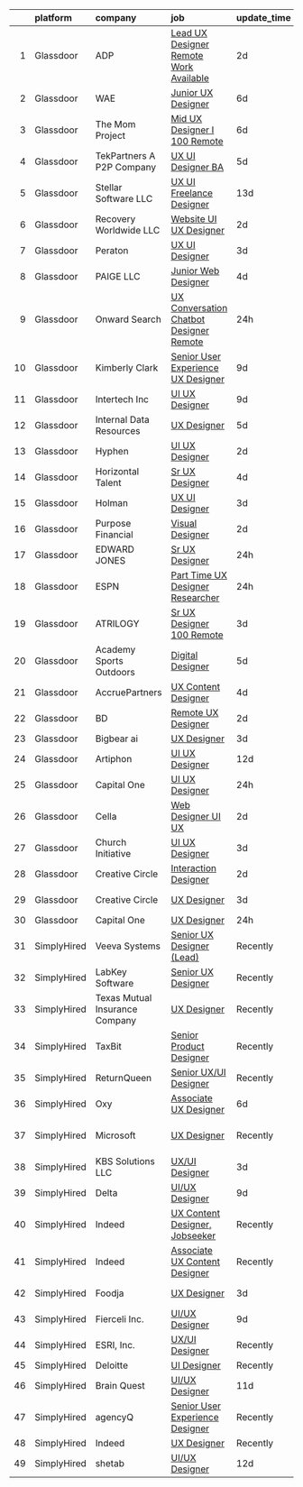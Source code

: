 

|    | platform    | company                        | job                                                                                                                                                                                                                                                                                                                                                                                                                                                                                                                                                                                                                                                                                                                                                                                                                                                                                                                                                                                                                                                                                                                                                                                                                                                                                                                                                                                                                                                                                                                                                    | update_time   | location                  |
|---:|:------------|:-------------------------------|:-------------------------------------------------------------------------------------------------------------------------------------------------------------------------------------------------------------------------------------------------------------------------------------------------------------------------------------------------------------------------------------------------------------------------------------------------------------------------------------------------------------------------------------------------------------------------------------------------------------------------------------------------------------------------------------------------------------------------------------------------------------------------------------------------------------------------------------------------------------------------------------------------------------------------------------------------------------------------------------------------------------------------------------------------------------------------------------------------------------------------------------------------------------------------------------------------------------------------------------------------------------------------------------------------------------------------------------------------------------------------------------------------------------------------------------------------------------------------------------------------------------------------------------------------------|:--------------|:--------------------------|
|  1 | Glassdoor   | ADP                            | [Lead UX Designer  Remote Work Available ](https://www.glassdoor.com/partner/jobListing.htm?pos=122&ao=1110586&s=58&guid=00000181c801c53584e3aecc557ba73e&src=GD_JOB_AD&t=SR&vt=w&cs=1_22776db8&cb=1656917968626&jobListingId=1007977150441&cpc=AC285F3A3ECA6BB0&jrtk=3-0-1g7403hc1h7j8801-1g7403hchjc8h800-e4a6d38623ce7969--6NYlbfkN0BdBocYeX87Z3tbYO-a3tIUonBsExDdYt9uQcyNDOozXnkVd5hTI060EaJCppxSmEMwCeCVYuJoIp3CClPkvHV6NwxmPKymToXCqAibWYkpaNxgZ5HO3oa3dRzJ2IqFdyaPKt3kW5n0v2u86gsB2CbhZEC3QK1jSpKxHEECTD4LBiajwWbK_E3_bXw8umWvoENT_ssUwSHO8MtfQIVIFqbr_v384aRm7shbrnXvFlzYslEH1wrZJy6B7jAS47aLtez9SC1aESHRBM9aL7B6IQ-wgWfB8Jm_x0EngZGH6ZfaeBQ7lIgMov3oxptn6p6vDubuW6Vm77tqPUE4c1pHLRbXomXZiw1ugYAA91Ud2crF9pEclHsf1UPSqXCgQZNj1xVlGbxtBpZlC_Y20IQYt6HHO64Nkfs6-SiG97BkgawIsL3LK3AseJgj79RUKm8sxdYqprG1GJvFH0jfgRa-X9jCtpV-t2NuyNFVImidJmXEkzd651GWe5Fe2mtSUCm3RMFTaSd0NFtz2pu6ja9BHMMbHM3_KxJCFgm01ejXzGrO5w%3D%3D)                                                                                                                                                                                                                                                                                                                                                                                                                                                                                                                                                                                                                             | 2d            | Roseland, NJ              |
|  2 | Glassdoor   | WAE                            | [Junior UX Designer](https://www.glassdoor.com/partner/jobListing.htm?pos=109&ao=1110586&s=58&guid=00000181c801c53584e3aecc557ba73e&src=GD_JOB_AD&t=SR&vt=w&ea=1&cs=1_542bd109&cb=1656917968625&jobListingId=1007965660797&cpc=61B26E8FEFFA679F&jrtk=3-0-1g7403hc1h7j8801-1g7403hchjc8h800-a0faa841b9636158--6NYlbfkN0Bl9QJxqCZcWcAyXa034HOvbvet4oZucNDN581_ynRfl1w4Z2vSbYLN9J-8UY_LNbis_ahnIvu3LZzg0dHQhvYpikYSaQmSrDh-pRVEZq7olgA9Rdo3oFZ62Wo1_fs6FNnPGqQlfdhvIui1AJpL0-nPVHspIEnfXKUYk_X-lSPOg3qRd2wKNQsugmfAcHK8zbIhpINYZcJ9y1EZGGgL1MGZM7KmZdMVSkweC9MdQFKqGcXF9izf_rR8helE9jrbBi3QZRkM4Le4tiYRdfLq_9d9TCpFuOP2GnDDsdCWJAYnokAgXFYub8B52Ak7KSEbfhWdYPSn8-kgAcSD9RkEe2mL3pcpDJMFNR0hTHyt_sdxD0BY1iSSSxiZwjLltzXDl6lWX9vkD5djHLYsuIWoZjBD6c-Psv1soR8s3ScG1NroQDlGwbq0tJgUY9A2LxDK1ItEBfJYjRsKYx49jRKVpGabb-C2tMXKH26NAgJJ5gZR9CJde3nvVnNfCiWtw9h0ejs%3D)                                                                                                                                                                                                                                                                                                                                                                                                                                                                                                                                                                                                                                                                                            | 6d            | Rochester, NY             |
|  3 | Glassdoor   | The Mom Project                | [Mid UX Designer I  100  Remote ](https://www.glassdoor.com/partner/jobListing.htm?pos=119&ao=1110586&s=58&guid=00000181c801c53584e3aecc557ba73e&src=GD_JOB_AD&t=SR&vt=w&cs=1_10609a44&cb=1656917968626&jobListingId=1007966616343&cpc=F17331D9BECC482A&jrtk=3-0-1g7403hc1h7j8801-1g7403hchjc8h800-705a7655c5bfc224--6NYlbfkN0BDp_epf89aHDQhKpPegNJQ_ldQpEFZQsM9OcONMGxWx6pU56EKHF58QjVdAUvn2gXQbO3Bbblrv-U2URFNqEsYwk0Ciu3IXRZbB3U3ErbEFmg1Xird6gX9WCc7dXSW57vvYjKaAuC3_tBfjpRx8-6D6XhrgDbxcjOI6lrCtXbh8tIYBC-WrcIdVezIu-h9-Rn_BUOFuTwhSX6A17RCY0hDBTtdLbGedFTrBDu9w0R5nbDzeQDOL_qXyPGnvhEM5_LlhPAp_2StAFRM6A3gE0hkh9vJ_y1Y0R_4YQfCghgSY4rqAgB7w4IbSafMTBlXinaosgmZ6Nb1LfZ8YGIQnMM-A6pZi0lo-VlNnHT8dKqOyqJu9EKo6kjE90y7VuGrABsKFQnCuBlxZijYGrLbfyLnHU3RLN2dAJQVqV9Pgp4PPa6yd81vncmr9vW5KLGSM4C7rklKWiXj52lFC8KAEfuGPF9av0Nbdzpng0BKmNuVgUE3RWVAwBgqHd5ziwqFkHV0JqqnudNuwDKjRLwouV15OMvN5-umPOXft-0vJlPvIEvZXR_RJg3IttnQ8EfaOcQ%3D)                                                                                                                                                                                                                                                                                                                                                                                                                                                                                                                                                                                                                    | 6d            | Remote                    |
|  4 | Glassdoor   | TekPartners  A P2P Company     | [UX UI Designer   BA](https://www.glassdoor.com/partner/jobListing.htm?pos=112&ao=1110586&s=58&guid=00000181c801c53584e3aecc557ba73e&src=GD_JOB_AD&t=SR&vt=w&cs=1_d77c6844&cb=1656917968625&jobListingId=1007969782438&cpc=6A22310A23505C64&jrtk=3-0-1g7403hc1h7j8801-1g7403hchjc8h800-3c73c52c3c9d1282--6NYlbfkN0CHpOIvs3qZo8sagDiUAvu-_P6y0GixwKP-GGMf9GPFgSJVyD2MhSflgp2YKPjroEFJharFx8uLVFB6FoNwNTiC56gg-CLzh7V7-xSgojA3RqQ1CdeCQqEFFO7kWNppGryEwSOjrvYYRxq-WW_cxrMJy42NSXJL2ZCkvjUDKcbrMiEdmPZa5GJzK4dsha9sBBQbQ590443VxEE3okW6ox25w295SGzN6D1RZPgVcNsUcZnHrU7X7qoTbPtn2y9ZcjKJctZzCHkJ_mlFW3HyLhdRpZjKldB2JHaByu72vMRiMhlcBgH7q3QFGz1XJBQsO4M39OuDuktebeVTDX5yMXDvp1_bRncpUUkvcuaDld97T1-Zk08MoeWa1k6VD0YSRYc5nTIZ76gZK36Lk_YHcj9eguU0pjTxr9w2S_IVrJCc0dRuliFq6GfmBAaiJMLgSRsz4w6KTdOnRtG0fmrHS-JSg7xbW5Y7lV17LKgQfFrxPPhHUdMdt_J5TMGql8-5jBly-EWfVIC7NouUatxh_8dNN-nkK8Qki30ftmawwHCcP-A_h8XYSazte9Mh3RtF_OSiCM3SnGJst4j5PLgwFhKGMjDigvRo8as23YOWu6I3d6lLFgq8sXZzTFit0W1RExjovnfE0QdKmmVgjfdwQdLlYxW-EgL2fWjGIhRksT7GyOpIJu6z2UFuLCFQ6YG2qnBr5_uT09BYcSYneK0iRfyWAf3zDSAE_M9mwfImDG0obcpzCjoANZZ0k6cQ6TPZGcAT-uPHgtHyzUsnm5woK6rf839HUgp1Jictd7CKMSA4Vjy3NxWnPOmbxGoaP2RlzqFA6GOUzpJeXx3t1BtT54zK4StJdQqQY9EelX96QsUTNg%3D%3D)                                                                                                                                                                                                                                                                                                                  | 5d            | Remote                    |
|  5 | Glassdoor   | Stellar Software  LLC          | [UX UI Freelance Designer](https://www.glassdoor.com/partner/jobListing.htm?pos=121&ao=1110586&s=58&guid=00000181c801c53584e3aecc557ba73e&src=GD_JOB_AD&t=SR&vt=w&ea=1&cs=1_1e8451ba&cb=1656917968626&jobListingId=1007952576276&cpc=0FE1F5EA2BC84A01&jrtk=3-0-1g7403hc1h7j8801-1g7403hchjc8h800-0eefe25d2b1f7dc5--6NYlbfkN0Ag7T5ST3ToIM5SK6lOY2rFzHbgRvuI6EMUSvvS0odH9JpLNm8vkQ1TWpcn0o2QYP59qNT-uG9FWbkUtyMUZIbg_ZSbtBg-7w-AYJoZxzgKyq3Wps8C_W0e-NpDbyTs-trGtysh5Oy1bP51tfzFZQJIiNKepKy_D0xAp1bcWkSJm--6NxN_349w9-uFQSz73k6JUUpjy5w-MkStrpBU9CBOdXsjxwYbrQ3SXYnHowurvIlb21pb_aepjtSEOSp0I-b_UKaM_TziVO1GrteyWdD-cP7y5bbA_U2gDRfzRAUw05ZWIVe9osAXclTOqwFQgPx07jTlZZ0jN63bNX0tuEZiRtNcg5nyiO7AiALmJ7_z_SW6ny3U4s8xiQn4Hp1Vlw7EJLIwN78ekbCTKS4MxYsbUutgUIeZqja8Y-Ml_SJaS5FuutKVp6y_wF0R3O2JtO5BlyDEnGcj4-MsVUfOgOH8)                                                                                                                                                                                                                                                                                                                                                                                                                                                                                                                                                                                                                                                                                                                                    | 13d           | Remote                    |
|  6 | Glassdoor   | Recovery Worldwide LLC         | [Website UI UX Designer](https://www.glassdoor.com/partner/jobListing.htm?pos=104&ao=1110586&s=58&guid=00000181c801c53584e3aecc557ba73e&src=GD_JOB_AD&t=SR&vt=w&ea=1&cs=1_d57c4c42&cb=1656917968624&jobListingId=1007977029575&cpc=5B877AD962FD223B&jrtk=3-0-1g7403hc1h7j8801-1g7403hchjc8h800-fc017343df2b282b--6NYlbfkN0BDkNuU8b5rlCxw4SRitkilEkBrYaZkLJqE-OhKI3UllmT1ZIDDRjGyjfF4AzI-gL-urtQgxbp3mBsSJkxugTZF5K3ijD9fUYOaC3-jUIx6iMbsCugW1lpqUiK0YzV56eIuwZ0yP_9wkT1mFxUH6a1trmVugUsLJyR0I2Op_TijuUTaZkuV8lhPMIn4vUqemFYNdCzmQk6P-YFVLoFR3uFEKdzUWDyNyVMcPQDMCmJp-I9kj4IcrrtA6BZ5p_dC55if51Jkw5QfOK-Xzk2r0LTzbc4LIlpoaGmWXc08ZWPUG1u2-j-NzoEM-7w6T3aoia9_9uF3q7QsYlNRLd6w8L7Yw3q1e8J6Fiz4IUgS5ByeXJwQKgu7o3xnioCjBsl-VPcoMzBMasX9ErbPRFto30OJTEK3_e47OtnhcvWxV5M0O6kX5SXS4uDp_4_Yo5e3raoFpBGmO7wDVM15YmnKz5vTZbwi7aoDz3iHAHouBa2uA52TPJf4OG6EJ_I87KSIBqoZ3tF_JDFZ1w%3D%3D)                                                                                                                                                                                                                                                                                                                                                                                                                                                                                                                                                                                                                                                                          | 2d            | Orlando, FL               |
|  7 | Glassdoor   | Peraton                        | [UX UI Designer](https://www.glassdoor.com/partner/jobListing.htm?pos=116&ao=1110586&s=58&guid=00000181c801c53584e3aecc557ba73e&src=GD_JOB_AD&t=SR&vt=w&cs=1_7eb91049&cb=1656917968626&jobListingId=1007972907235&cpc=4F748F1840550ABC&jrtk=3-0-1g7403hc1h7j8801-1g7403hchjc8h800-39aa38eb394920b5--6NYlbfkN0Cx7R8OmodZU4Ze4hnUhR0Myw3_voyDLMHXumN7ynSuTrXceT3foN28OOGtcbbQ_769jwmsHytpP1w9Tq4oilJYriM-WXnDJ5HpeayedRYzOCMupGTJC4SSoDVkaUXXerrznXTajO_xCJM1d3TDg8I1CVpKgkPZp2zhTHRfeFKtl0ySJlZ8zayFCQgIlWfTMQbJ7Sus_Tpq_G9TmC3yP0VyXossLnr7Jz2FzzAIvDg0vD1gugF4DspaKpryHuqiRxHBRCb1IwviFzUWbOu2KBcryxz7N2KZkH74lnmYt8L0GGLYdPz0Xn5L6EvYQKOmtQ2MgVhEEeUknIEP9CTAK5cF8_kIuiWh57M-0CC8ilbH7SuRFp3RFiSFnbfD_-ILz6fAHNMnwAJb11DsxHX-k3Vuvlaj9EsIuasBa5_TL9j6EevJMX-YduMIdz-oN7mAq_l8kgJ6M7xcBEdRqzX_g60Jw-YvAtbLa19dUj0rUfuR_tYHY3L7bbqKplmoJfR6NLiZauYYRdWK_fFujvpUtndjzyFhd6F2eto9eaG_R2rA9uG-TX6-RQSAJyj3ZbZJ1OsaltcfdEqCWNeDcpt_kY6SVt77a-3ReCzB9NY-8Jkv-hIh24mfb_hp2GcV-X18_4D2Zz6r6dIQqfT5CMiEXimBNBjcRHS3DX2TipT4Vp8DwNmZC4wBXnH4h1LVGYO05-op15UA8RT1YWZ7pUfxtzDkkH0i9eOv156cLfV17fuyhcdxojR1l0pNAe6aKsLRrThIi1AWlI0n9CY-dcCy7HLN9CUXbwX74ampSZXx46-kJ5ydGdw_0LwlTAGc0-DgS1HM94chqQtTDfD_arPr6rh-R5UwHoHmydlN6hblRIOrFXO1rNJU4zIS1yXHpXdih5QuuIhTeNo9meM42cKoOyPO8D7_rfwFFvl1D4BBTkZt6DpvSpkqv2i06cY_iL9PRywpz1K0bFnUdQtoQY9aucb8DWH2HLzuqMHEFf7ElQvAKfrkqB3C0cwkzuW3DDJhoGAOK7N7jLRgm-aJnzH5c9vn4eN91qulTMflmgRHZZyrw68vxV06hd5rpymDTP_WvmyVFyy5GoHUm16FxhJxekF7)                                                                                   | 3d            | Herndon, VA               |
|  8 | Glassdoor   | PAIGE LLC                      | [Junior Web Designer](https://www.glassdoor.com/partner/jobListing.htm?pos=130&ao=1110586&s=58&guid=00000181c801c53584e3aecc557ba73e&src=GD_JOB_AD&t=SR&vt=w&ea=1&cs=1_f43d830d&cb=1656917968627&jobListingId=1007971053882&cpc=C4A69CCDBB3B9599&jrtk=3-0-1g7403hc1h7j8801-1g7403hchjc8h800-73b2aa60a689d6f6--6NYlbfkN0Bcjj528Dy1LW3oL-pukkcHmmPA2V1efSVPw-U-M28mT0pKb21cFqvxPVrEIRVxEBhbQd3QSRAi2jQNRf5IL7_cEjc5D_7M8vAuWiMJDrdA15UMknI95OR4HQP9MzjY1YAPT6dz_nY7JL7qZAFuvwxHi-rv1yNmZdRVPc23TLlp1obOFdmjF1WNcay7jj39QxW22DVsSXI3zZUOJG89P3b_W_u7qgTeJgEysjaKjhQT30qwBwhVizk-hQBimEB1LN-VU9MKpl2y9LwLWLxpMxuz3NFhBVbfydj71F4W_1i-AB1JbH4R8z5Mgqv7eFauZeiyGem1OH0TVIIheNEn16x31YY3o8m5plfEDg142kc4Xg8aw3zFkwfY9Jwg59w3RmKGgTy41zTuz765iMeihlFjggCHKJnEzuLkft41mctuQtr726mEiXQS8Tz7En52Kcunm0JUCETzYV1DkWzrTyRnviYXV5arcGxAEmzYcWv6gd-2TQVJGd1_)                                                                                                                                                                                                                                                                                                                                                                                                                                                                                                                                                                                                                                                                                                         | 4d            | California                |
|  9 | Glassdoor   | Onward Search                  | [UX Conversation   Chatbot Designer   Remote](https://www.glassdoor.com/partner/jobListing.htm?pos=108&ao=1110586&s=58&guid=00000181c801c53584e3aecc557ba73e&src=GD_JOB_AD&t=SR&vt=w&cs=1_1f551379&cb=1656917968624&jobListingId=1007980483195&cpc=281FE6ECBEE2538F&jrtk=3-0-1g7403hc1h7j8801-1g7403hchjc8h800-74416e26c87d53bf--6NYlbfkN0B7YoEZZ2QAGDyEGGmBPAUWSHc1Mt3sMCn9FehKcWA3w0jw7EbYYLNYrsl7tzDtlmlUcBcVPEp6Hj8TgCEGR5SfDm56wcONvBxypFrqV8bbs2FIO0ROrSu5JRVDOo7_QOVmdT6-bx3itO31wR5nUGDbxHQ6cj_T8Pdz4pCqABD_IuhjNK9m8ENk5mGuV8joUnMlO-yWey1sKLp1AaOhUFezZ_WG7mkXDHY5syopj89TE6SJG6IqzJrJRu8Dl-lj4xiO7rQLEDgD4SKNfBuNg6UP9wqmC_jB0fdncBzkR1RbmsEUrYvQ2bdqT4Xflg2eFY5dE9U7s5LFu-Yt_YdizCTivKXsckNtdRHHEGRLUMqdQHkBNYG4LIR6Hofmpn5jQGIxwY5uITrd4pG9bhjiM9oLw-6DR8rTS5LBC86Ko0haUf9YL9e06ViAfqr6gOT-xzA3cQ_K08-FQSVMMGlKsnygDefkP98nYexEooljzzINwyy3i-gT0wI8tiVJZCqWqPADc4FyIPV-4bxHdCEKetlzExV-Nb83N1qt40IGQR-tv_o1P2ojd440s2Gl8UFZvvEhjLM-DGZYJLzWTa_3LILPIJ62aHK6xakSGfNlJZKG_BduNdMO3LQUkN2l-9DsqunUFpwYAO8gS0M2bifgaSZC6NsjK9xISKPHzT0FR3BGhGm6KnyHeQb37DDLIeyEmgW47_vU87UiUNCVNv3zyxK-Qv5rdh6-RMAZM_hGjhaayYcQNxxB8MH8X5_K5GquBiiriOEkMWTd0ca1DtgRPgj3OrnfLe1lBfNYWGSAnMcx6YkKRhsHrGpONLptnh38hXgVblhXkoha9U4Mm2II-n377bQWfGFhfCXrqTLB-BQMP9ba6ZSul2ENTLCZQfGW8qiF4SzuwclECVO08VK6F9dgUGhqvF0X-pD6KkuKtrNLhApOut3PnTAUob__6CyaEFsb251Mr5dfv7j5p7UYq2GIm079X5TRNxWjpThgfcylOKzIf7CUXvGWSL_gjWPpOHHvryeKV3BzUKd8dgTQf79l0Oyv1GJCo2hdEsXis9Y-kHErPLSuhR1-oZyEC3gYfr8%3D)                                                                        | 24h           | Schaumburg, IL            |
| 10 | Glassdoor   | Kimberly Clark                 | [Senior User Experience  UX  Designer](https://www.glassdoor.com/partner/jobListing.htm?pos=113&ao=1110586&s=58&guid=00000181c801c53584e3aecc557ba73e&src=GD_JOB_AD&t=SR&vt=w&cs=1_e6e5daba&cb=1656917968625&jobListingId=1007962062790&cpc=4050D81B60456B41&jrtk=3-0-1g7403hc1h7j8801-1g7403hchjc8h800-8a643cef2b60c4ef--6NYlbfkN0Dig86G4ktrN90rJm4FEtHzKKttloEdrrFpX9HG6zKuQEQUZoc5L3soQgmLoR0fEQxy6xl-7mK0nImhrqC4A-2bUNBuvjw_DXdTY6rVyuEAYyqQ8J4yuW-VEN1xFEkz1L7kmtDwlU4t9F_sZKBe0D9Awo_NmHp-vTmkjU8rdDDt8IfsYem1z1j5gnl9lEIi7GxXE5Y4Jrj2pQlyWpR65NjUJ23U5HzwYJFeNzdfr2H71sF7mI0CZuZRKv28Bkez5vju3e8WuLhp42kZVqUZiTgZb9ZU_FBbD5eQlQmZvJErJGGZa8-wOcC9MXsPzKOlT5NgWxHHHgAvy6oMKJ9CaYh40HXwip-HWRY1WTENnM91-heswhlqhB193JSZOJp-LOV4ZgvfOG2kX23mbbJ_a4-nYLaYxxCFefnQ4jC4g_DeYxw31QX05qrryVMBYD-gAP1Ld2YuXscHMoYImOOPE3cSUXU9WP2gRs4xTcBEKPnp1iCUx1u1dFbpcsTT30A3YLDcNcQC0wfLk2NFZuP0tabl_itnuUPAivAZxIpwla6FQgaDpkJEOeTMpf4N5iVYQVzDwWuifrT_LlGeNwOY03MWmJRo1g9Wldb71uDYVR9GogYy4z5MY31rrqgWnX9pRWvW0cPo_JfuEFora1DP1BADkubDHuYTq0NMdNE1SJOCGOoHTCpiXoYCKfeJ-ttor9gEV3AsILdga0liJdfmRMpP3zbCfzUPlT718epiuHBNi5Q7PRIw4H5pPJv2tXLf7uw6w3SAO6T_kIG_o2WmbZ4q1Ud3YzZEpJKdiwFQBv8sYqDBOazF0aBTKm3TRMkL5iZtzL0A_wHdMX4e8tj0uP7eGh_FwCDBFDUrVfm_33gGr07sC1tDyzKKUb9RcxezS-Zd0SvPNWqZ5iW0tbo3ijF4S2VZqOKV2qAtTp0JbRZA69XzKsq-a7RpvjaU1maGyEndL7NGr4vEHWi780utiBDCANtxJe7_9LoctjX_SzjWGrvSQbJigkMqLhTwV1nz4vxOQncfYTN-c1URnUbqDICUz0vNG5v-vMlIH0mvapiRfDMsR_5Z6p7wpXRkPd4Dw2cT63c__iqCrxwU7sslwRp4QS8soIIeZSGZ1SFT89j1w-nILNBa5AuZRIqTNzP5S_DcuLXwbclNcw%3D%3D) | 9d            | Roswell, GA               |
| 11 | Glassdoor   | Intertech  Inc                 | [UI UX Designer](https://www.glassdoor.com/partner/jobListing.htm?pos=117&ao=1110586&s=58&guid=00000181c801c53584e3aecc557ba73e&src=GD_JOB_AD&t=SR&vt=w&ea=1&cs=1_95f15a87&cb=1656917968626&jobListingId=1007962072236&cpc=C891152315FA1AD8&jrtk=3-0-1g7403hc1h7j8801-1g7403hchjc8h800-78a1d7054f60575a--6NYlbfkN0DPtnWd5c3HSXcHE7Q9oJFHp5RQto9btUDg0qVxvc0iqj-fTOFvfyy1ASDi6wx1MLRFKZuqCn0oWFb_YUg9_gQHixz7-UunjvelxgYqfOjCC3bEKi5jKMuP_R0yp6xj-SwrPJPjFxWP82GukHDaXMiFBxo5j3UPfOZe1H9vMPyfwxHXbXjkD5wx9rI0Gggl01fDD0tCp6duiwFUYDrj6Mq_PNuN5jv6Su9kk9eLHgE0cmsYtg8zLJXk4Ak7dc6jSONPbUOnCvMm2s44AYKHBZQQAdzW0A28v-vpE7gGg_uuORCA_MLrfAxVlXLM7FpghDvPllzTmSqskGP-PS0i7qoFOWWTz3hl5c_QgYna6FjqEqr82G0Z5lU_rojF1Hvy2g8ngpcKaACM2VwA5trs_hYBBAGn6eaZu31_wn2eDMka6g6Ib2-sDlsrgbWb1WXzilWTK9TRAO30QUQRl2L5RBkZFlNvYQmM94LWolpTWBVYUweLI9IAFZk-wgsmbpdtrGmcrz3J1m2NERBOZlgY-xqQ9V-mB93R7DCO69OEwmLjy8HNv0wDVaCeBou_oMYbF1brGqYCrm5nmv4Y0KYx4g1-)                                                                                                                                                                                                                                                                                                                                                                                                                                                                                                                                                                                                              | 9d            | Inver Grove Heights, MN   |
| 12 | Glassdoor   | Internal Data Resources        | [UX Designer](https://www.glassdoor.com/partner/jobListing.htm?pos=115&ao=1110586&s=58&guid=00000181c801c53584e3aecc557ba73e&src=GD_JOB_AD&t=SR&vt=w&ea=1&cs=1_08890760&cb=1656917968626&jobListingId=1007968443123&cpc=F17331D9BECC482A&jrtk=3-0-1g7403hc1h7j8801-1g7403hchjc8h800-32c858f71b520440--6NYlbfkN0D-IIHpRgNhhiguU_t6VlqfhfFf3-SclHiEW6RanCpGL0AEnsnTmiX299MBfDVxpfo-5zRN68ol5JfiYGxRMp2na96tIL9LU_2XVgU38mkoy_AjAJKnwnfnNr46nlM5VxSkz9FYTZB7uTE90SFVMEAjnVC9vIy1mjxQQVIRhEiNXHqpGfz9zK5V9c_d8pGi-fgQ_JjC4gthodHU3ldrb7vzUlOpw-55xFySZcRX9AvYwYI3sWl1NkIQUNIeaRIXx8z8YpKtKpyISK3_WdJTbUQP6FJ5cjrqLYfH9sSkMP19_B2eVS3LHFMS73deV9_2et0sNABebYHDCEeGtohXeOXClA3gCUBxBg52rp538dhUfrj3CPV2sx57iZTDCldcx4BORon9RH3NSUz-gBwB84AqGogD44jhAtiYlbUZ8C30u0h0qE88kl4Vtix_HQChWQ6Epsh_CtBOTYxY-tkDTp6Idt5sCLxFnwdohyKVbEbhEKVI9DU_3tXy)                                                                                                                                                                                                                                                                                                                                                                                                                                                                                                                                                                                                                                                                                                                 | 5d            | Remote                    |
| 13 | Glassdoor   | Hyphen                         | [UI   UX Designer](https://www.glassdoor.com/partner/jobListing.htm?pos=103&ao=1110586&s=58&guid=00000181c801c53584e3aecc557ba73e&src=GD_JOB_AD&t=SR&vt=w&ea=1&cs=1_b4e30d86&cb=1656917968624&jobListingId=1007976933859&cpc=073D3B4B6C3D1988&jrtk=3-0-1g7403hc1h7j8801-1g7403hchjc8h800-28e010e3e5224cb4--6NYlbfkN0AEaQrYnbL-KJi1h_7axVVMzKgjw-2MvwjWxRtjm4U7V0LusreD_EKTWoyrYJ_sbrnZpLqu7RhERAj59edA728DU1nfz1C66IthRadgJtNntLLUdUErkl-d2SKrDXgsrBSdDrpG24CbnTXbq3xG1CBea72o4Fv-_0zsCu9m4G3emFGuK2kpc-AAAFrQD59Fate_6QZef4-HxWzSaBdagvnlXy6Rl7ZMv7eMyw28AyBvVSOTC5tIbCgldKhg6bgGyZEgH-yuX7OvHRHkhCZ8VvIIlnvTTqorBqIgDJKNSlYeMxh0RVR9dP25UE35V_J5hLvLLTl5ucQslLDOf28cl3tvXviv8b0JLCKhRQdyJCyxVOhgAfTa9BPULms2eLfsb9iyyGS6thryQrIUs7WmsOxKTgn7kuYUFxx-sU58bPnLbC5IfBgbH35T6mTH27hrypI8SykKWOr8pRn2JHyamvZVt8nLCZIYAeoRYKZhzH48XAkfVpv_15TdM8mGWwMDoMrAEstyOyWgIw%3D%3D)                                                                                                                                                                                                                                                                                                                                                                                                                                                                                                                                                                                                                                                                                | 2d            | Mission, KS               |
| 14 | Glassdoor   | Horizontal Talent              | [Sr UX Designer](https://www.glassdoor.com/partner/jobListing.htm?pos=114&ao=1110586&s=58&guid=00000181c801c53584e3aecc557ba73e&src=GD_JOB_AD&t=SR&vt=w&cs=1_7e97fd6e&cb=1656917968625&jobListingId=1007970090970&cpc=40021B6B9FB64F38&jrtk=3-0-1g7403hc1h7j8801-1g7403hchjc8h800-889a90290c5a9349--6NYlbfkN0DVLD0NwOQENOe9ZSCJLsOt28qZmO4545ePKxrhyheH8quYXvZ38a0yFLKpQDQrT0yhMQJW6cag1ILYo_x2eBRhXfdMScx39Bb4McIi84VyJoHSVD706X_-prwCD-Xv2XKVJlcWAHDgL1pVQUgIoTsrA-x9clGDI_QdQsR4YzQs6oMUc6BaZMdEbpkSeyhiPPeMoLZfFGSvwOHTfwSF_6bwbt5skHJS1X8Fsl6VcQQ-Ufk3QjcTQKUO1XLpvoCR5BdvCZ1SNo24mOgOdA1HvvjLkxkGhYxh8zITdGEd0d7bP45_d62VTFjIT0vU1virdPxKSLa-kXQKCMId2z1iriwrr2CjysL5YaoU_haBLQGHlbss-l-KIv0PsSRHuOsN7Y5acBJIWc_wESM0NNttWKndjoDRw3H6fvAzwY1sEGGaDWoyuzxWNO9f0SStSma45DV1r0tgxSEWaTKLpHe-BYTloJfdKDYqkSIc41AHeX3xr07ewHNxhD0s-sqHsO0BLQU88oapf5Hm7grnYVvqAmqu0RLAyT4SjpsIkzUqmzB0xANH5ou2454xe7l7RXQqBB0nUl305I8k-6mYDcI9_6tkgYsGAUpW2pRHZr55gzGuPX_-OvQLiyZ-JOWCA_6eUpbsFRuNSmMT4awSZbiRual9hpNkLuhmxztjzRjspuhiryFtPEgyhEKNp5CyHy62VJScA3-qFoCXo-u3heNsuFSF2zf4xNTui-KYpQEUWasUZ9h6xfahmjzKAIsj4ZwBe8cbHkE_BnAQb5z9awvILoJV-DUNNG5NPj0yYtF3GZZasTNb7FHWa9bJsG-JB1CYRopa1ko3D_wdfFRedl9cn-KtjWuFOuALPssXjujZLVGfJly1RRZAZnFVXwwb8Mkm-LFQz3nIM6JDzV7ys7pXxc-qddUnAlF7fDtn2_YWVfSaNDU1FMUFJmJ3jmbeK6rZzG89A9OAKrl_BQ%3D%3D)                                                                                                                                                                                                                       | 4d            | Rochester, MN             |
| 15 | Glassdoor   | Holman                         | [UX UI Designer](https://www.glassdoor.com/partner/jobListing.htm?pos=126&ao=1110586&s=58&guid=00000181c801c53584e3aecc557ba73e&src=GD_JOB_AD&t=SR&vt=w&ea=1&cs=1_6fcb26f5&cb=1656917968627&jobListingId=1007973642994&cpc=F41FEAB56D215062&jrtk=3-0-1g7403hc1h7j8801-1g7403hchjc8h800-238feef77c96e465--6NYlbfkN0AKrxVugBVhlJ0S0Z7pE3BPGQID0h4bOx-rxxkQpgeU1Kv1n8-buslZDMXdspg_1sv1_wLs9sAG7DQLN2h3ShBXfr_QsEXPte92ipxE1X9PfQRdZc6i4C0QzdwazTbAreqjImTv4f5ZFjpT4vWSVba9wSTt-IAw0ud_MZHNNmNtdzh9oioCMvi3UwT9rtDuqvWTDGCVi3kXtW_Yq2LthrwwaDuQSSP3ltscClGH-_Cz0VdSR5kYbBEn3uU3Sy9G16rLmPeOh-wTr4nDrJ--uEqTpIz1ZeV0mtGyhg5nkAgNBzHxEeyfDBpVe7IVsXNaZy7f-U7QnLVAxGyFt3izmCOS42f8RM3AnoGIn7eGcCL6XnQQHafJjIE0ax1lz7FzpdI5tm6ZwqyRyaG3Qm_XwDgusYl8Ch6gJFqstnteBwTtFtxQywpa0yimP10XvMgacda8BUTN35MbHy3ZzwfBB6rQ35LGgnoQi_ZbbN2EBi6DtbLs76T-R5SRbWKg15X99HI%3D)                                                                                                                                                                                                                                                                                                                                                                                                                                                                                                                                                                                                                                                                                                | 3d            | Remote                    |
| 16 | Glassdoor   | Purpose Financial              | [Visual Designer](https://www.glassdoor.com/partner/jobListing.htm?pos=101&ao=1110586&s=58&guid=00000181c801c53584e3aecc557ba73e&src=GD_JOB_AD&t=SR&vt=w&cs=1_558b196d&cb=1656917968623&jobListingId=1007978027094&cpc=C0FC86E591F0C7E4&jrtk=3-0-1g7403hc1h7j8801-1g7403hchjc8h800-80917c0488b41800--6NYlbfkN0DSwrzLV_d009t00Noqv8485ZIMmCq0NIXHKosxbhm15qabQEHgk6wsQRlkA3A80bZb9PbpfHGfKe6iUksRL5ftl87KqNy0Y1yMxMeGftJ4MLYIdzNZ_HOrtLRBVHg6zEmRj0Y_A5RJolt1YIyNjcFsaNldLVCojNt0wxCcr-19apgb-_7QqN3pxW39_b9dFsC4lANc0L9wkJxOYzbKRfKp1MAZ-fjDYht-5k0Ty0OGB2-ZPlndE_Jd3EtimMD8qxmzA7Z-QGhwkQ2hmEE9f4b1-X-IPeGw7PtUeHjJTE2gwLTy0-4fai0zMal3nX1jm1_GBAtMf-M3NOqRTv9IfzOzETovBQvTas8p-mubB_qwRyMQUePCy1DMqvYYooVtFoNAG9IRVcMK44ot-SZ16qm9bPMa-qODqX2t8pSSoqpbT-e7KddBQK1csclVxKGxQL4bROoryOUPYKGVsbpRhqSwROgC7PLGi198q3hUBVzn6pS4Xx81nJoroZv_AtP54zl2eq6_hdk5G2zztlM0LAt99jhfi8QAxm_42C26ZLAxE9Jki1y-MqCtLMUx4qEawnCsTp1Hep4jb_q_61Y9D2IqGx7USHBz7Uha6Lt6Lz1-zlfj5xXIq0_54U7KSASSBSuexOwfyxosu4fFodz4xDVMrghWlgLClW-CrNrwfIKpQddCJVjI2AjBIG6h4dZ23dU%3D)                                                                                                                                                                                                                                                                                                                                                                                                                                                                                                    | 2d            | Spartanburg, SC           |
| 17 | Glassdoor   | EDWARD JONES                   | [Sr UX Designer](https://www.glassdoor.com/partner/jobListing.htm?pos=120&ao=1110586&s=58&guid=00000181c801c53584e3aecc557ba73e&src=GD_JOB_AD&t=SR&vt=w&cs=1_cb2b66eb&cb=1656917968626&jobListingId=1007980565608&cpc=ACAF1607C5C1E404&jrtk=3-0-1g7403hc1h7j8801-1g7403hchjc8h800-0a25091dce6eec6f--6NYlbfkN0ClKv8JknXx3qlXZr49u25TMmhJoIFsMZ-3doFSFr5kIGy1qIUgLdLzwZRtFQc4rtfVillj1fYQZkebUlJAS1kg0NpOPXA3A7bCs8PMFwQMx5KAmDGPCtIsGzjh27kg5ihsAnXXabfA35NkklQjNaBnu1OU2AplBQ9Rw8_mEjk14qeBKj4jDgnz-l6pdwEfJMj4qpxZTGTudw2HkqFCKlX7YGc7E9wofnMIz8BEw9h2wbZWckxuBkknLBagDhqt_kW0_WLpEOz18N-i70e-tQjNKf9DmkVNmJhLR4lEQ5gQXTKsgk_vJRpqw-Wq9JC3oZcUOlsDeWTQ8NU01_EyrPAfqk61eT7AKy7YxR2mZAn5eCiLQiOWnTYuN2GxFMCdEHA8NTyJhGWK1RH5sc4xOoHKFUP-dg7hQcxXCRf8CJ80-F-bLfcJ1V20LTquWMBQ0YsIY9U6_4gQVg%3D%3D)                                                                                                                                                                                                                                                                                                                                                                                                                                                                                                                                                                                                                                                                                                                                                       | 24h           | Warrensburg, MO           |
| 18 | Glassdoor   | ESPN                           | [Part Time UX Designer Researcher](https://www.glassdoor.com/partner/jobListing.htm?pos=102&ao=1110586&s=58&guid=00000181c801c53584e3aecc557ba73e&src=GD_JOB_AD&t=SR&vt=w&cs=1_cd78aea6&cb=1656917968623&jobListingId=1007980701625&cpc=147D4D73437F2C39&jrtk=3-0-1g7403hc1h7j8801-1g7403hchjc8h800-736840956ec35794--6NYlbfkN0DAFTyt7pbDCC2JPO79CSdi1dIb81yjczP5qsKcZIxgiYm3-7g-689Ur9xqU8QiYHU6iGcbMZnJX1Xgxw8hol2cWmg_6tUrblLyVDVzU7s2te98AftE8dp2zP-nWRSfeUBpefVu25yNYKwe9KaY5dKx4JKeaUee_o0ae3vjYiKQ13XwnbEi73t-VGX5k5TpaRoChXelXsdkg97buLnEJ26ZsLmiXnEFZECjqWXplMlVlNcqViezjLOLphqvcFOPHStXyHPdCGJCb8fzkJCb8KxOBBc9ObXVKJobG-fCz1An_p0UzrGtfy2H46IIFG3M9Oa_JP1RtEIY9Af0HWt7CdlcLcBt85rh155Stu74D6c7ae27Iv_0CpiJDn2xPXt2wn6ep9MKXDONTxfnLSg5jK5Q6_RyNkXnzCa3G33y0Oxffkn05DaI8IS-gm-Or3PBkVWuMcsSy6yBfQ%3D%3D)                                                                                                                                                                                                                                                                                                                                                                                                                                                                                                                                                                                                                                                                                                                                     | 24h           | Bristol, CT               |
| 19 | Glassdoor   | ATRILOGY                       | [Sr  UX Designer   100  Remote](https://www.glassdoor.com/partner/jobListing.htm?pos=110&ao=1110586&s=58&guid=00000181c801c53584e3aecc557ba73e&src=GD_JOB_AD&t=SR&vt=w&ea=1&cs=1_62926e77&cb=1656917968625&jobListingId=1007973250619&cpc=545C0D17DAD7ABB7&jrtk=3-0-1g7403hc1h7j8801-1g7403hchjc8h800-00e40f9258661b48--6NYlbfkN0Coaqwr41TC2LgejnR7Utnytr6GYvK_E0y3WIq7ZdLRae9o-QpJIESlqP3qGLJFeU7_FB7a-ltRnEsYwKaQWlEjrxEnfvcM_8aYWWVua8OmFqXH9MEM4qdE6gB8FNfNTpF3ewi6ciac9kXk47v18LHc7X5KGzoAXU6Ax0SbBVD-iqs6CKpWIOG3JNCp5hqJXvpdIgUZh8xPV6OdcuB2mAL5JBDpiB1hHhTBu0o9PCxqnGFwOoGd2Hytsm0XDu5zVi_ZkGCoBU0AJxlTZR9lJXmtjlsbhoLmu9iEs5KTlnCzf8IpIUl_XBJee8P4MaRY7L-CUnIQZnSxeyJlqYWd5_BSHOqN-rOgC_JJDIg4SGcdQY6IQbPzjOtNx_kT9WJs4Y-IcyjhTUKSPiGgtp63aMRkSfYonUltbuGmYpY7rrGh1TaPlPr7-qTCyEV7hLIcLety9IkQ2bzGvqTpX6VJVecPr13txQ6by4lg6zYFnJwzj0C_tzJ5rDsDWZ1jxXagh0oEelQ3z1_QVt6GQCWW1VQO)                                                                                                                                                                                                                                                                                                                                                                                                                                                                                                                                                                                                                                                               | 3d            | Remote                    |
| 20 | Glassdoor   | Academy Sports   Outdoors      | [Digital Designer](https://www.glassdoor.com/partner/jobListing.htm?pos=107&ao=1110586&s=58&guid=00000181c801c53584e3aecc557ba73e&src=GD_JOB_AD&t=SR&vt=w&cs=1_dd6df3b4&cb=1656917968624&jobListingId=1007968880585&cpc=751E07EB93E4E93C&jrtk=3-0-1g7403hc1h7j8801-1g7403hchjc8h800-37c4cc828b4ee619--6NYlbfkN0A3XWBHK6tQd3It5E7eeIYfLqhe2534tVaU7jivyFSZvpQi9BrxIhZsxlIVp1VZ-6liiqP-C62hAJclPk4zpG9y0BU6eGUGRMQFIO6kgfihNSO3tRomborH6eh_23UlIKLcSfhIvbDq20jWc8bpKVgYRXhalZCJxrVc6qxtCRz7_fbyKxV9TzZB4paqfksJFpulGDjHEiT7T4x4-NpFF8wrzWNE9Mr6LrFlMr4__zmaAObzJnpMQXGLtzxtOi80R1lxVOTmet3Dj3Lw5H_NjSM-SmlyF3lHiJqDguaw28RMitWCZskWlb4OfVHoz8BkW52NGLXo7n4ux8cCcTPKiz0X-GvEfl_bDpiqDkzzLe2jZ8NkCT9XlesbyjDloElqg1TpzWgc8tIv6qkXdr9Gk9MjR-BdS2IAJxqyoruO2RuJ5OLMLv73IYI5wbMDDxALx8CGPhV81Dvilz1nuExAAksBWF3Tqp5e1JOTgEu95Bs41fw2soL0zQdlJGO-WN7kiXAkp9vEyUUAmmHSoqv_8VvlY4Upkn9hAUcdCuQii2E-Dimf-Rxg43Zyuyzfn003mQE%3D)                                                                                                                                                                                                                                                                                                                                                                                                                                                                                                                                                                                                                                   | 5d            | Katy, TX                  |
| 21 | Glassdoor   | AccruePartners                 | [UX Content Designer](https://www.glassdoor.com/partner/jobListing.htm?pos=111&ao=1110586&s=58&guid=00000181c801c53584e3aecc557ba73e&src=GD_JOB_AD&t=SR&vt=w&cs=1_53a6c0fe&cb=1656917968625&jobListingId=1007971166584&cpc=DF7064BA3070673B&jrtk=3-0-1g7403hc1h7j8801-1g7403hchjc8h800-e24649348786c494--6NYlbfkN0Cmq1pj5Dwku4j-j-jMxiR3p8DjIx5wPgrGZP7N5_dynGcPrp9S6jFTdQmrnz4JPZXD-nzkl5p1XRv_uVUZLatT9qx0gWem1_ECxUzDPLrmadK_BVDXL2MrFQz8PE83En4DgNpkfiwft9y5augchgfCqrmZeP74tw_c5U5aSJrO-yTWwY6DcgYkl7JxrjtQvYMRU4UdxtO0SThSCSIvhCTvq7UaDuScY-pBM3mJBXAE99IMWJJTWD4KOQ8pISYLHyLHh_MfIk-GGKeX-RL7sBDdxNaig06OfRl-8UZ1WZkdnoXQpXDVyxhPeveGFg-mjQSpnudZq4DNC5KUMqhfK96m7Zu5go9SfWM4iuKOEbmH7i2_G2f2NX97zSdJztzU7DS8-QYztOgrP7hhfL0PfUoKeJbXiucCBHeJLGD8lDkcWH0a16ZUpuLJXgHP6Kl7prLAhEhSNij59D8bdW14IWv07sLax8bT0s2Qvcxf5gH0SUDZF9xsMW6wYcIKD93h0AU%3D)                                                                                                                                                                                                                                                                                                                                                                                                                                                                                                                                                                                                                                                                                                | 4d            | Charlotte, NC             |
| 22 | Glassdoor   | BD                             | [Remote UX Designer](https://www.glassdoor.com/partner/jobListing.htm?pos=124&ao=1110586&s=58&guid=00000181c801c53584e3aecc557ba73e&src=GD_JOB_AD&t=SR&vt=w&cs=1_11b79221&cb=1656917968626&jobListingId=1007977504263&cpc=6FC5BA77C9A4CD78&jrtk=3-0-1g7403hc1h7j8801-1g7403hchjc8h800-b90078eb66079d10--6NYlbfkN0AcHUfBj75b90Qw44TzDqe4EiDYSSbl4s0FdO1ZkyjPzosLp2ytk1sffb7nvvNiqhh-bueLdALHNdHKrbFdnIJjC6o72aeEMKx_vN3ErgzzC-q6ClUoe1L7mGK4Y1YSyVVIhCSdIZNXVg6DW02HPcLKTXS2k0iT1dzMwrORDw3dr7YS98HFirIQJinBOPxQn01xW5IoqW4Drh8HKGwdryDrQ-NoG_Pl-tbZfYxpLPoj6qy-Mpz3_UpVHiI3Q-hOrls2zMS2iTjVFmBtwRaSJNkLr8bbRWPKBjgoGv3ZIdOCzyh6AhvaN9GUl1lw6zKRezORgqbwU0SP6HWGsk-R665iW9K7xbouAjlZQzcWr9WYHofmqVHPYJWL92SZk8dxPnuMh-IBN5G9vvePusiW5VZ9AG1-YRY2ICd1E3eYSciXXps3RVA1AosICEIwllS8D7vWdH_z_3XutSTevY0XJjZlnqElAebQ1f0mANRcOs7qbFIBzo5ockPPaATWdUMZznB2Ffhw-CEIPQ3gLSTzZLdYRJ_oktKTDamtWVv44euLN0cDWXXaYghUSsmA15VMlcmgWC7FO5F4KOtrgSWh8fboTg1ht1Iweuw%3D)                                                                                                                                                                                                                                                                                                                                                                                                                                                                                                                                                                                                 | 2d            | San Diego, CA             |
| 23 | Glassdoor   | Bigbear ai                     | [UX Designer](https://www.glassdoor.com/partner/jobListing.htm?pos=123&ao=1110586&s=58&guid=00000181c801c53584e3aecc557ba73e&src=GD_JOB_AD&t=SR&vt=w&ea=1&cs=1_e67ecef5&cb=1656917968626&jobListingId=1007973264391&cpc=56C4EA4A1A191A49&jrtk=3-0-1g7403hc1h7j8801-1g7403hchjc8h800-b26810376441af5f--6NYlbfkN0DTTES1irDRKqnsOmml1UQZnSyEQZqNI109VMv8ghLP2lJ_lSZEdNwICX5PQgYsh7yj1pxOVLZIdVtiUP-aN0GgUf6qgDEbL923-05Qb5VwRTVK8PziekDW3wq9fhZwfqEEmNSDCA8TBWGBCACuQEwC27ShAIw_iHbguVvFGH4--bNVC7Twa1ISx97sx90Q_oinEJxfuVFzxnLd3GeEFyAv3HYILk5IEvb-ObsPxpHcnRc-mOGAxlZz5WIvJ37OZW1B3XlY7eEZRMokXcahWeqTK3aM_Vkmny3-Z-N-yjVKymzFKCfMrhRdrw0_Tx9jzIhZdlrrhqwDv_QC4L28vBk6AbfISO5T886RezLzRQdVvNwrHZWkRnMhtb6rDxxr94ktzsV-ReyX-ODsAzBaMHep0tbkJPgpsLlLh35WBqRMpJOKJvzewnaTXZNsQvVRj9yojVu4Zidmt-SwuyNrtUVhiZiCnseWffFH6KAgHZ35t51izswE8eq2B8BsfvVJXHM%3D)                                                                                                                                                                                                                                                                                                                                                                                                                                                                                                                                                                                                                                                                                                   | 3d            | Remote                    |
| 24 | Glassdoor   | Artiphon                       | [UI UX Designer](https://www.glassdoor.com/partner/jobListing.htm?pos=118&ao=1110586&s=58&guid=00000181c801c53584e3aecc557ba73e&src=GD_JOB_AD&t=SR&vt=w&ea=1&cs=1_1914b99a&cb=1656917968626&jobListingId=1007954190531&cpc=444700D72F2ECBCE&jrtk=3-0-1g7403hc1h7j8801-1g7403hchjc8h800-6c2410f70cbb4faf--6NYlbfkN0DdNONLqhA8z6QrX6vw37qu8cGScUjPKwqVQr3YAsb4-7w0lSnzFnKYtgOdXE13Ax0fHU7WxFaue_A0uHyjrVOj__gZavLB4xvcBsXYFAkVwANMmT9KN611eYUvoCgpaJGLAbVbsWQn51iVW_ktBUQdAt_X3uYJvaVVqF1devWBC0wVYeKsW6yeE8DHcLQaF8-7de-Ku5iieq4TsOFHHBqhchkSyvvCiffODbIDey45JIRXN1aZGbV_BBa3p9K5OODCa1f5Rkh4Jszf8yAZZuJv6Hm8lhE81_swVJsOqztYdfLive8frxA55gnkxqt4uVQvx99njPgxLE1H2QznjIPwR0YY589vdCRhPRzWhiTwE1jLXcN4JY330Egl6lfJLi0sjKnTJ4BWja2chHgi3sIQpNSH3F-l6Rw21zf5lvJtvXvfRjbHy_spGIaAHq0OfYq8JGp7Dt0zza4ugGC3EhlrUXe7-lj9MVqy3Rdh_sTRhGFe0xvAOYY9)                                                                                                                                                                                                                                                                                                                                                                                                                                                                                                                                                                                                                                                                                                              | 12d           | Remote                    |
| 25 | Glassdoor   | Capital One                    | [UI UX Designer](https://www.glassdoor.com/partner/jobListing.htm?pos=106&ao=1110586&s=58&guid=00000181c801c53584e3aecc557ba73e&src=GD_JOB_AD&t=SR&vt=w&cs=1_319a7265&cb=1656917968624&jobListingId=1007980626220&cpc=022796DF6CE1C9E6&jrtk=3-0-1g7403hc1h7j8801-1g7403hchjc8h800-a33d41d7ccf0fd33--6NYlbfkN0C3j_zLGvpMLCdiZ0WC46XqVTA1VMZzOzKXPhAXwYlrNb9EbKZEg8x0wzjxx-xvfPqx9oAbTTo8QMPJgEgapXphyelQv4CYLQ8WYe1BnQbRHH6iAWGK7TDf1EvVPaIBJFpO5kKVlJ2SFjIv2-mVdEaT7NC7XD8GGzgmi2jMg9DTWSdN5BBBVQF734FTxjURyRkcA7VPF0uYpzdDZ3K7poYPmv7tjDkG36M9pAt3hDabReaMJkk4MBb3wfVE5SdzNmgH-iTHAUemwKWK7tq6C7hmwY1FBuOHH9Qd7J0KaSGkjVCyCOYPlcMVjt-nBdLZJHlMokdbugwvJ84eKpqgXRf311VlYTotIMfLldaGQu8ZEbCtCWSdZ_uIzant7Q79eeUwpDngBZNsOvANj8ymROHCZXt3OstCQ78TOT_hYa1MQ8Bz9AyfZQPGkHmljwveWjE%3D)                                                                                                                                                                                                                                                                                                                                                                                                                                                                                                                                                                                                                                                                                                                                                                     | 24h           | New York, NY              |
| 26 | Glassdoor   | Cella                          | [Web Designer  UI UX ](https://www.glassdoor.com/partner/jobListing.htm?pos=125&ao=1110586&s=58&guid=00000181c801c53584e3aecc557ba73e&src=GD_JOB_AD&t=SR&vt=w&cs=1_70ab773f&cb=1656917968626&jobListingId=1007976225973&cpc=F41FEAB56D215062&jrtk=3-0-1g7403hc1h7j8801-1g7403hchjc8h800-4efd2141e39a373e--6NYlbfkN0ABL5jwqrJX8j4-zsE1pdctockIOMh3bUiDojLxDHSgfnyfdrl215GIT9Vdrv6w9UkqaUnU_9MH8C2j_hFAXA_3a4aVS5Uq_hR6F4ak-eK-fikU9juSkNX-UX3bPGghud7CZ6Hx1Q2e1ULcLH0M5aummyK-Ok6-06XTRu6yBN89KHyYSaJsAbYA4uu3dLmx-EhcbVcfRt80LbDKg-T1AzDSC5GxM1b0Nvh05bOqEKFv0SzPeN_Ej__qCLhGneM-42dHIbqvluxPA7xLwqlmvhU-r7P2XNmymkmuZjz1TYc6HHDWgmBk0MwqE7EYEAIfChjqcoWL4wEPcKnOoN4mfl6evWoqBG7EW6CGuTgER39Kqo96WehFi2ZXp-9V58nPcYafHKN8M1b81RGE82D4m4FQX2Nba-MUAE2BYAyhlAwjyQn_9BUnxEcV9iE2e_c_ukORchzJ12gTtx65n5VsRewrgruB1Wqlc5b8AuYRzVKC3Qe3LiKjOIzgN5YhF7fu6hlxFjq_lYBNRBYddnQU4n0IruQbabxMjI-kplkGPtTTlYzkrmjKgPsJZ3t-BUH7zxSvnrDx_3kb15y6nBOQzaxqaU-oL08XaP-Keruwl4N9lQGEDQujM94efG3_XMMiUjrg7WTIxSl3zU_AQZjk5xXe1cuPOvk_-KxNgooE2Ya4Hns8ZMFxypym9PSEMIW6gF4LzWpKkuFtFAo5vmyO_Gq-EHDn3AfuIeVG_YUIJDXZdxZ0mOvlfRpn)                                                                                                                                                                                                                                                                                                                                                                                                                                             | 2d            | Boston, MA                |
| 27 | Glassdoor   | Church Initiative              | [UI UX Designer](https://www.glassdoor.com/partner/jobListing.htm?pos=129&ao=1110586&s=58&guid=00000181c801c53584e3aecc557ba73e&src=GD_JOB_AD&t=SR&vt=w&ea=1&cs=1_a4304091&cb=1656917968627&jobListingId=1007973088819&cpc=1CBFC3E34E2A31FF&jrtk=3-0-1g7403hc1h7j8801-1g7403hchjc8h800-d4520361eac4d9f1--6NYlbfkN0C9f_2arVLE-Rd4kzKEfGSPmRzcdOMQdotxSY0xbVeqZZrKqQzlNVP578Pkodo6bdQ_yJAQR5j6f5oQHEOrxnYpeAB9vneFtjkymp7TdaH1bZfKj4mHoRnrH2NtnyQXLPWwwgTB67996rAPmWiOOi7v1NpH_vSnFXmsSFtBUkKOresuHMmpqjUgOUWJvAQvVXCK9b24awL8hKkM_JGeD1H-bBlYC9b205hLA_RKs341iQi1mArxPmYCDeJXJUIZtq857WqmLQ7V0VvbiKk-fbEg5E-CDHS8dx2rl5NHEPKoXH9bY403gBquzngUZAZrScgiSzdt9mR_o9h8GTsKt0oGtyErQnZiOZuFArUFPJQzd1KzLoXLQQzZZtLD_Uk5giGp3m7TRYD3jYSn6gjqKl1pRsvxBZjxl_-A3XU_sy3skspv9IB6HFaWfoCAT64vaJIpTawPdY6DiLEios_ZOigACdtPu4efWkO3L8ASr-ROX2jRzxtx_ZJM448d_rBm0lw%3D)                                                                                                                                                                                                                                                                                                                                                                                                                                                                                                                                                                                                                                                                                                | 3d            | Remote                    |
| 28 | Glassdoor   | Creative Circle                | [Interaction Designer](https://www.glassdoor.com/partner/jobListing.htm?pos=127&ao=1110586&s=58&guid=00000181c801c53584e3aecc557ba73e&src=GD_JOB_AD&t=SR&vt=w&cs=1_330df434&cb=1656917968627&jobListingId=1007976704200&cpc=C3517E2410EFB392&jrtk=3-0-1g7403hc1h7j8801-1g7403hchjc8h800-cb0d3f1225cd4390--6NYlbfkN0BPwlZa85gbT4Q3XYQoU_uQn0Qmw9zd_9UNfmcwtqAVud1yvyq1Z4UAlx1bxhDUi3JC9knqdJ6JBT39GPOsJhZOp05i1qur9P0w6x-2YTq3gIFV-xRTqsEdVBFwgbetv3MlhSKiInDkzF981n2d8-oOiOCmJQ8ZhAA4sRYl8Xrs1_ZNC-aAbPzroTbWoUB06th-YcqF9EPrIbw6ffDRLx9Yr7OefsdGHKBApxAtTCd-UbJiDlhLKiFMfdij2NBfcXeI4-db8C7eG618vKKXq4Dqphu8aTXnpx3BYW-RPIi-QWw0LHGolU9ljZiMuleKC62MmS08r2VsYTP62rVahj1xqUqrQLTktrIqAPZpYX9Q75g1rAa0KY_lZpT6cR8IWldUAO-xMQVTUg51Fe8Ywsw5yMckMBvYLsQk9qQxIIUJRVqjylk22mSPmGiws5hMLxH54luV4JlgkDwxKilSYcr3lMeqPAIwvWhPWRka3uK_XomW0uZNiRvfmjv3SxF74mEmdNVxFwYxfw%3D%3D)                                                                                                                                                                                                                                                                                                                                                                                                                                                                                                                                                                                                                                                                                 | 2d            | Mountain View, CA         |
| 29 | Glassdoor   | Creative Circle                | [UX Designer](https://www.glassdoor.com/partner/jobListing.htm?pos=128&ao=1110586&s=58&guid=00000181c801c53584e3aecc557ba73e&src=GD_JOB_AD&t=SR&vt=w&cs=1_15199695&cb=1656917968627&jobListingId=1007972850935&cpc=59DEFF8D475298C3&jrtk=3-0-1g7403hc1h7j8801-1g7403hchjc8h800-49969ad89822813a--6NYlbfkN0BPwlZa85gbT4Q3XYQoU_uQn0Qmw9zd_9UNfmcwtqAVud1yvyq1Z4UAlx1bxhDUi3JxGw0NwZsHtxGZ9EXvI-zWw003f7VxVoLdwl-_b-rMWPvrx36hJtjEi6j8hE0Bti-9ptmI314BUyerPcIqocRjvqu8gGS9SnQiOKvJjEcHrlu2UTZMIw4wGwWx_21HjKCkMH9xOSDWlE82R26NsqKBD9HvTYiqzvJsDG2ZI6WrM9OSlatU4ybo5pWoa7Vdv5JcHY1uYDRo5unUnjKOstlhDD-JchE-dLDcpPQ0uPP-RC_rfMIsFKhfpLt4kL6LROdAlvQt5L_hl65OBtOTnjjQya3sI2u1_4V4XTliV5zJkaT76nOL7Aa9U3k2QVJhmcU3PSOGo7i2mSvK_38VMXDqsOjQijnSKhVWaIVVo-zlsffySM3_D6Tsc2xiIUqO_n6UFeoZSiAWgfI6lBcuIpM4T4KWPWhZOhAeuiSIMwyKldmvtEgUDfvGd0gSBw6bgLcgv9K9UV5QFQ%3D%3D)                                                                                                                                                                                                                                                                                                                                                                                                                                                                                                                                                                                                                                                                                          | 3d            | Mountain View, CA         |
| 30 | Glassdoor   | Capital One                    | [UX Designer](https://www.glassdoor.com/partner/jobListing.htm?pos=105&ao=1110586&s=58&guid=00000181c801c53584e3aecc557ba73e&src=GD_JOB_AD&t=SR&vt=w&cs=1_2d8e8171&cb=1656917968623&jobListingId=1007980625644&cpc=B05B6D422C45E27E&jrtk=3-0-1g7403hc1h7j8801-1g7403hchjc8h800-b2cde01114a91125--6NYlbfkN0C3j_zLGvpMLCdiZ0WC46XqVTA1VMZzOzKXPhAXwYlrNb9EbKZEg8x0wzjxx-xvfPqx9oAbTTo8QG3tuqurGOItKEzrD8LTYQ_iaOyicEl7605EmUjBxfLLeE-fypErT42mRjD-cfV5CzTXDyeET9KkSRoVM_KPtpMmwzMOPW6BmAv1d4v3XHKH6LpjLVegd0yKtjVTy8CLdVdZj5iENCvhf9RHDYCyvdSHe3_-WAAHG8nubqZQAozW9v_ilq-kPTcYJh4jum1tzscXciNqNaRTEFqVO3tmAIWp5qzelhfpy-Rxpwo7X81oq-hCZ9NyYww1VzeU4UBH8MynuvdrQA4i6Rrzv8YQSrOKnGmTKvb2Xc95dcfvUrcJCklOC0z42gNs_2XaoQVWBLPnm6hiRcvf0Qaiysza7ywuYc4lsycvr1SplAxaiCX5VBLU5OqOV0M%3D)                                                                                                                                                                                                                                                                                                                                                                                                                                                                                                                                                                                                                                                                                                                                                                        | 24h           | Plano, TX                 |
| 31 | SimplyHired | Veeva Systems                  | [Senior UX Designer (Lead)](https://www.simplyhired.com/job/zotqg0LNyggwCvIVEN0GQD5X9uMwPE4Ruxm9_8sypuf_l-NU82U_IQ?q=ux+designer)                                                                                                                                                                                                                                                                                                                                                                                                                                                                                                                                                                                                                                                                                                                                                                                                                                                                                                                                                                                                                                                                                                                                                                                                                                                                                                                                                                                                                      | Recently      | Boston, MA                |
| 32 | SimplyHired | LabKey Software                | [Senior UX Designer](https://www.simplyhired.com/job/1Sb1F07gkcoYvDkxozIfGgYSpFEbxhfg058UdQNPx4izlU_I9m6Wjw?q=ux+designer)                                                                                                                                                                                                                                                                                                                                                                                                                                                                                                                                                                                                                                                                                                                                                                                                                                                                                                                                                                                                                                                                                                                                                                                                                                                                                                                                                                                                                             | Recently      | Washington State          |
| 33 | SimplyHired | Texas Mutual Insurance Company | [UX Designer](https://www.simplyhired.com/job/V9orN8KaL5MNOWD_12im7SrRlbRzNM3ROZolz_PcD79L2xunJ6hpPw?q=ux+designer)                                                                                                                                                                                                                                                                                                                                                                                                                                                                                                                                                                                                                                                                                                                                                                                                                                                                                                                                                                                                                                                                                                                                                                                                                                                                                                                                                                                                                                    | Recently      | Austin, TX                |
| 34 | SimplyHired | TaxBit                         | [Senior Product Designer](https://www.simplyhired.com/job/VTkeFr892qLQgjuKPRFx8Im_5an71fzjjrJQdklGP3dNnhS8pqi-Yw?q=ux+designer)                                                                                                                                                                                                                                                                                                                                                                                                                                                                                                                                                                                                                                                                                                                                                                                                                                                                                                                                                                                                                                                                                                                                                                                                                                                                                                                                                                                                                        | Recently      | Seattle, WA               |
| 35 | SimplyHired | ReturnQueen                    | [Senior UX/UI Designer](https://www.simplyhired.com/job/Ny1GneB6RrcsBpQdee8rr4myZOR7nFCqkfZB-fgX_OGyXzU7e-wOpQ?q=ux+designer)                                                                                                                                                                                                                                                                                                                                                                                                                                                                                                                                                                                                                                                                                                                                                                                                                                                                                                                                                                                                                                                                                                                                                                                                                                                                                                                                                                                                                          | Recently      | Ramsey, NJ                |
| 36 | SimplyHired | Oxy                            | [Associate UX Designer](https://www.simplyhired.com/job/r4YnY09YrLzi0oFHDNrdyeRm8E2dggKumZte-6hWj0OAG2RJR1m7lQ?q=ux+designer)                                                                                                                                                                                                                                                                                                                                                                                                                                                                                                                                                                                                                                                                                                                                                                                                                                                                                                                                                                                                                                                                                                                                                                                                                                                                                                                                                                                                                          | 6d            | Remote                    |
| 37 | SimplyHired | Microsoft                      | [UX Designer](https://www.simplyhired.com/job/y3yZNkXRGmRiPSpBqvwOl8Q3U8wNCyWqaVqB5h31UVZmDwLhPtUJxQ?q=ux+designer)                                                                                                                                                                                                                                                                                                                                                                                                                                                                                                                                                                                                                                                                                                                                                                                                                                                                                                                                                                                                                                                                                                                                                                                                                                                                                                                                                                                                                                    | Recently      | Berkeley, CA +2 locations |
| 38 | SimplyHired | KBS Solutions LLC              | [UX/UI Designer](https://www.simplyhired.com/job/mRH_siFSvQH_JGei9p16y4dHtky806lawtv22ADpButO5rwz2mkWIw?q=ux+designer)                                                                                                                                                                                                                                                                                                                                                                                                                                                                                                                                                                                                                                                                                                                                                                                                                                                                                                                                                                                                                                                                                                                                                                                                                                                                                                                                                                                                                                 | 3d            | Alpharetta, GA            |
| 39 | SimplyHired | Delta                          | [UI/UX Designer](https://www.simplyhired.com/job/kX2yZk3voC0Dy2smoadteOisaYu4sPTz5P1CYwnLLQRatZR0CgNytA?q=ux+designer)                                                                                                                                                                                                                                                                                                                                                                                                                                                                                                                                                                                                                                                                                                                                                                                                                                                                                                                                                                                                                                                                                                                                                                                                                                                                                                                                                                                                                                 | 9d            | Remote                    |
| 40 | SimplyHired | Indeed                         | [UX Content Designer, Jobseeker](https://www.simplyhired.com/job/c4iVL5LRXjz_GEjfhkemsjoYlO5b5eqDuNw6fNBGN2VUZ228ghEQBQ?q=ux+designer)                                                                                                                                                                                                                                                                                                                                                                                                                                                                                                                                                                                                                                                                                                                                                                                                                                                                                                                                                                                                                                                                                                                                                                                                                                                                                                                                                                                                                 | Recently      | United States             |
| 41 | SimplyHired | Indeed                         | [Associate UX Content Designer](https://www.simplyhired.com/job/jTL8TTzm9pord3R-G2SUEA9b5BokXNkRRgFHO_h6K3y7OuMiqqNSBA?q=ux+designer)                                                                                                                                                                                                                                                                                                                                                                                                                                                                                                                                                                                                                                                                                                                                                                                                                                                                                                                                                                                                                                                                                                                                                                                                                                                                                                                                                                                                                  | Recently      | United States             |
| 42 | SimplyHired | Foodja                         | [UX Designer](https://www.simplyhired.com/job/sTBSlttrZ9ZRkNax3t8MbXdo-QuwyRwF_idxQ_1n3wH3su4Exjromg?q=ux+designer)                                                                                                                                                                                                                                                                                                                                                                                                                                                                                                                                                                                                                                                                                                                                                                                                                                                                                                                                                                                                                                                                                                                                                                                                                                                                                                                                                                                                                                    | 3d            | Costa Mesa, CA            |
| 43 | SimplyHired | Fierceli Inc.                  | [UI/UX Designer](https://www.simplyhired.com/job/4mPUVp9vxF3mJYKFcT1rrol9Wae_aOm6KyPlvQzGE6rdo8ZB3-RdnA?q=ux+designer)                                                                                                                                                                                                                                                                                                                                                                                                                                                                                                                                                                                                                                                                                                                                                                                                                                                                                                                                                                                                                                                                                                                                                                                                                                                                                                                                                                                                                                 | 9d            | Remote                    |
| 44 | SimplyHired | ESRI, Inc.                     | [UX/UI Designer](https://www.simplyhired.com/job/ZYfnQABFBARGABDTMPHkq06X3VHOnlaHwj5jH2m-AN04nSafiKEzQQ?q=ux+designer)                                                                                                                                                                                                                                                                                                                                                                                                                                                                                                                                                                                                                                                                                                                                                                                                                                                                                                                                                                                                                                                                                                                                                                                                                                                                                                                                                                                                                                 | Recently      | Redlands, CA              |
| 45 | SimplyHired | Deloitte                       | [UI Designer](https://www.simplyhired.com/job/m2lip-CYexBwKN9z39oOFrcUVZRWZl37SJFZyF8Sysv32EJXA8r9oA?q=ux+designer)                                                                                                                                                                                                                                                                                                                                                                                                                                                                                                                                                                                                                                                                                                                                                                                                                                                                                                                                                                                                                                                                                                                                                                                                                                                                                                                                                                                                                                    | Recently      | Denver, CO                |
| 46 | SimplyHired | Brain Quest                    | [UI/UX Designer](https://www.simplyhired.com/job/2-w3y5Mvq_1RZ4fOFeQvCIrre8xzHuMEhIeDeY-VCONMLPQI5YJIvA?q=ux+designer)                                                                                                                                                                                                                                                                                                                                                                                                                                                                                                                                                                                                                                                                                                                                                                                                                                                                                                                                                                                                                                                                                                                                                                                                                                                                                                                                                                                                                                 | 11d           | Remote                    |
| 47 | SimplyHired | agencyQ                        | [Senior User Experience Designer](https://www.simplyhired.com/job/cIDtvicOoH53aMYEP0Ljm-akwv5PTKqGSpFWDKdyocaD4666RjrRkA?q=ux+designer)                                                                                                                                                                                                                                                                                                                                                                                                                                                                                                                                                                                                                                                                                                                                                                                                                                                                                                                                                                                                                                                                                                                                                                                                                                                                                                                                                                                                                | Recently      | Bethesda, MD              |
| 48 | SimplyHired | Indeed                         | [UX Designer](https://www.simplyhired.com/job/7GiZIE7D3Vdy_WwQaWJKRxT3iPyT6Rqzli4Zo5eTP3IEz4tsOt1bKA?q=ux+designer)                                                                                                                                                                                                                                                                                                                                                                                                                                                                                                                                                                                                                                                                                                                                                                                                                                                                                                                                                                                                                                                                                                                                                                                                                                                                                                                                                                                                                                    | Recently      | United States             |
| 49 | SimplyHired | shetab                         | [UI/UX Designer](https://www.simplyhired.com/job/YLKRfUS5oOzs4HbBg-TnVyCvdhYxW7ATRrV5Ggt5CmpKZR_uoneJyQ?q=ux+designer)                                                                                                                                                                                                                                                                                                                                                                                                                                                                                                                                                                                                                                                                                                                                                                                                                                                                                                                                                                                                                                                                                                                                                                                                                                                                                                                                                                                                                                 | 12d           | Remote                    |